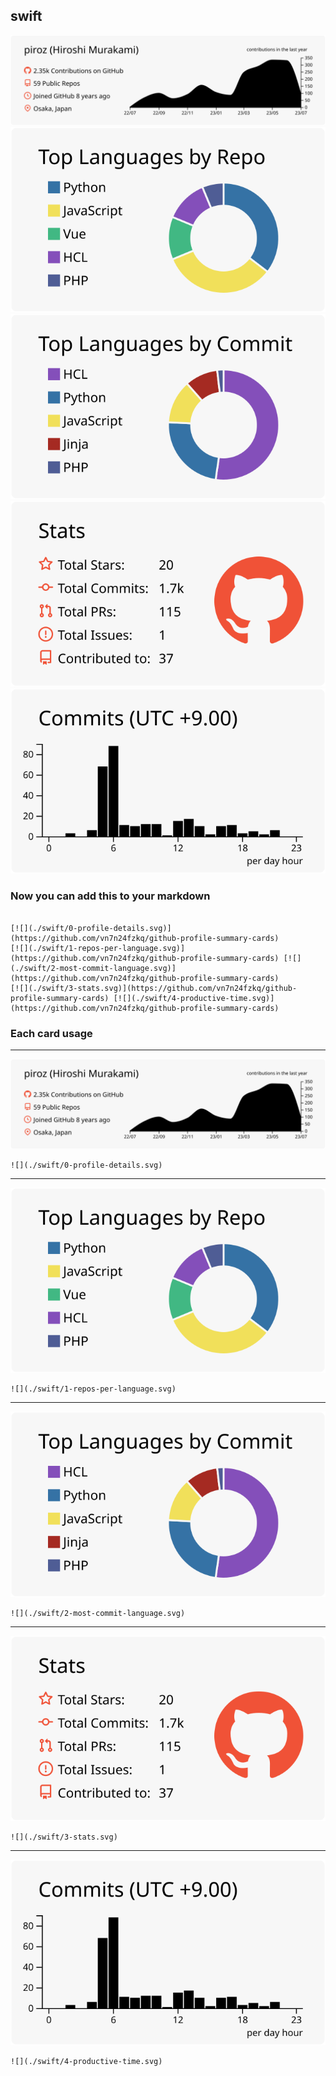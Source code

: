 ## swift

[![](./0-profile-details.svg)](https://github.com/vn7n24fzkq/github-profile-summary-cards)
[![](./1-repos-per-language.svg)](https://github.com/vn7n24fzkq/github-profile-summary-cards) [![](./2-most-commit-language.svg)](https://github.com/vn7n24fzkq/github-profile-summary-cards)
[![](./3-stats.svg)](https://github.com/vn7n24fzkq/github-profile-summary-cards) [![](./4-productive-time.svg)](https://github.com/vn7n24fzkq/github-profile-summary-cards)
### Now you can add this to your markdown
```

[![](./swift/0-profile-details.svg)](https://github.com/vn7n24fzkq/github-profile-summary-cards)
[![](./swift/1-repos-per-language.svg)](https://github.com/vn7n24fzkq/github-profile-summary-cards) [![](./swift/2-most-commit-language.svg)](https://github.com/vn7n24fzkq/github-profile-summary-cards)
[![](./swift/3-stats.svg)](https://github.com/vn7n24fzkq/github-profile-summary-cards) [![](./swift/4-productive-time.svg)](https://github.com/vn7n24fzkq/github-profile-summary-cards)

```

### Each card usage
---

![](./0-profile-details.svg)

```
![](./swift/0-profile-details.svg)
```

    

---

![](./1-repos-per-language.svg)

```
![](./swift/1-repos-per-language.svg)
```

    

---

![](./2-most-commit-language.svg)

```
![](./swift/2-most-commit-language.svg)
```

    

---

![](./3-stats.svg)

```
![](./swift/3-stats.svg)
```

    

---

![](./4-productive-time.svg)

```
![](./swift/4-productive-time.svg)
```

    
